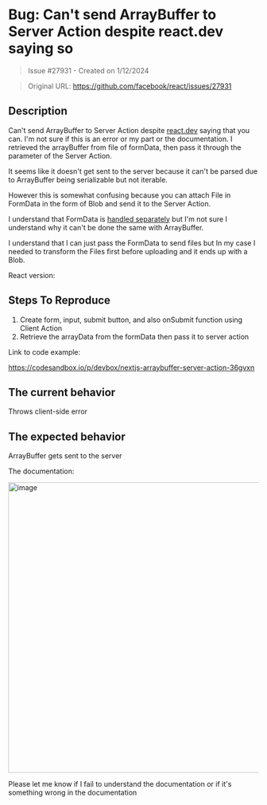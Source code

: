 # Bug: Can't send ArrayBuffer to Server Action despite react.dev saying so

> Issue #27931 - Created on 1/12/2024

> Original URL: https://github.com/facebook/react/issues/27931

## Description

Can't send ArrayBuffer to Server Action despite [react.dev](https://react.dev/reference/react/use-server#serializable-parameters-and-return-values) saying that you can. I'm not sure if this is an error or my part or the documentation. I retrieved the arrayBuffer from file of formData, then pass it through the parameter of the Server Action.

It seems like it doesn't get sent to the server because it can't be parsed due to ArrayBuffer being serializable but not iterable. 

However this is somewhat confusing because you can attach File in FormData in the form of Blob and send it to the Server Action.

I understand that FormData is [handled separately](https://github.com/facebook/react/blob/0ac3ea471fbcb7d79bc7d36179e960c72c779e76/packages/react-client/src/ReactFlightReplyClient.js#L238) but I'm not sure I understand why it can't be done the same with ArrayBuffer.

I understand that I can just pass the FormData to send files but In my case I needed to transform the Files first before uploading and it ends up with a Blob. 

<!--
  Please provide a clear and concise description of what the bug is. Include
  screenshots if needed. Please test using the latest version of the relevant
  React packages to make sure your issue has not already been fixed.
-->

React version:

## Steps To Reproduce

1. Create form, input, submit button, and also onSubmit function using Client Action
2. Retrieve the arrayData from the formData then pass it to server action

<!--
  Your bug will get fixed much faster if we can run your code and it doesn't
  have dependencies other than React. Issues without reproduction steps or
  code examples may be immediately closed as not actionable.
-->

Link to code example:

<!--
  Please provide a CodeSandbox (https://codesandbox.io/s/new), a link to a
  repository on GitHub, or provide a minimal code example that reproduces the
  problem. You may provide a screenshot of the application if you think it is
  relevant to your bug report. Here are some tips for providing a minimal
  example: https://stackoverflow.com/help/mcve.
-->

https://codesandbox.io/p/devbox/nextjs-arraybuffer-server-action-36gvxn

## The current behavior

Throws client-side error


## The expected behavior

ArrayBuffer gets sent to the server

The documentation:

<img width="583" alt="image" src="https://github.com/facebook/react/assets/20208219/6c082998-f1f1-4657-8131-f5df8620bc9b">

Please let me know if I fail to understand the documentation or if it's something wrong in the documentation


